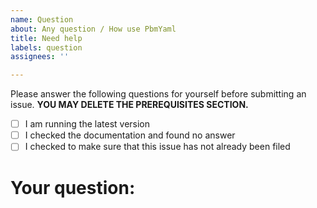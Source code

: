 ```yaml
---
name: Question
about: Any question / How use PbmYaml
title: Need help
labels: question
assignees: ''

---
```


Please answer the following questions for yourself before submitting an issue. **YOU MAY DELETE THE PREREQUISITES SECTION.**

- [ ] I am running the latest version
- [ ] I checked the documentation and found no answer
- [ ] I checked to make sure that this issue has not already been filed

# Your question:
